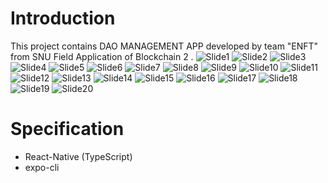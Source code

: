 # Introduction
This project contains DAO MANAGEMENT APP developed by team "ENFT" from SNU Field Application of Blockchain 2 .
![Slide1](https://github.com/swc0620/enft_dao_management_app/blob/master/images/Slide1.JPG)
![Slide2](https://github.com/swc0620/enft_dao_management_app/blob/master/images/Slide2.JPG)
![Slide3](https://github.com/swc0620/enft_dao_management_app/blob/master/images/Slide3.JPG)
![Slide4](https://github.com/swc0620/enft_dao_management_app/blob/master/images/Slide4.JPG)
![Slide5](https://github.com/swc0620/enft_dao_management_app/blob/master/images/Slide5.JPG)
![Slide6](https://github.com/swc0620/enft_dao_management_app/blob/master/images/Slide6.JPG)
![Slide7](https://github.com/swc0620/enft_dao_management_app/blob/master/images/Slide7.JPG)
![Slide8](https://github.com/swc0620/enft_dao_management_app/blob/master/images/Slide8.JPG)
![Slide9](https://github.com/swc0620/enft_dao_management_app/blob/master/images/Slide9.JPG)
![Slide10](https://github.com/swc0620/enft_dao_management_app/blob/master/images/Slide10.JPG)
![Slide11](https://github.com/swc0620/enft_dao_management_app/blob/master/images/Slide11.JPG)
![Slide12](https://github.com/swc0620/enft_dao_management_app/blob/master/images/Slide12.JPG)
![Slide13](https://github.com/swc0620/enft_dao_management_app/blob/master/images/Slide13.JPG)
![Slide14](https://github.com/swc0620/enft_dao_management_app/blob/master/images/Slide14.JPG)
![Slide15](https://github.com/swc0620/enft_dao_management_app/blob/master/images/Slide15.JPG)
![Slide16](https://github.com/swc0620/enft_dao_management_app/blob/master/images/Slide16.JPG)
![Slide17](https://github.com/swc0620/enft_dao_management_app/blob/master/images/Slide17.JPG)
![Slide18](https://github.com/swc0620/enft_dao_management_app/blob/master/images/Slide18.JPG)
![Slide19](https://github.com/swc0620/enft_dao_management_app/blob/master/images/Slide19.JPG)
![Slide20](https://github.com/swc0620/enft_dao_management_app/blob/master/images/Slide20.JPG)

# Specification
* React-Native (TypeScript)
* expo-cli
